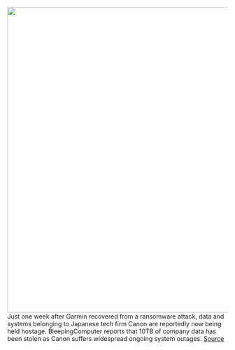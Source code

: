 <img src='https://cdn.vox-cdn.com/thumbor/jZWqUvRocwD3NKesNfzr34FUekQ=/0x0:1400x894/1200x800/filters:focal(561x442:785x666)/cdn.vox-cdn.com/uploads/chorus_image/image/67163767/sorry_the_site_is_temporarily.0.png' width='700px' /><br/>
Just one week after Garmin recovered from a ransomware attack, data and systems belonging to Japanese tech firm Canon are reportedly now being held hostage. BleepingComputer reports that 10TB of company data has been stolen as Canon suffers widespread ongoing system outages.
<a href='https://www.theverge.com/2020/8/6/21356757/canon-ransomware-attack-usa'> Source <a/>